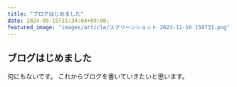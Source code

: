 ```yaml
---
title: "ブログはじめました"
date: 2024-05-15T15:34:04+09:00;
featured_image: "images/article/スクリーンショット 2023-12-16 150731.png"
---
```


## ブログはじめました

何にもないです。
これからブログを書いていきたいと思います。